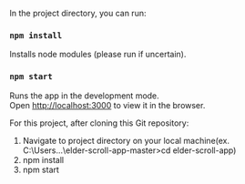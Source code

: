 In the project directory, you can run:

### `npm install`
Installs node modules (please run if uncertain).

### `npm start`

Runs the app in the development mode.<br />
Open [http://localhost:3000](http://localhost:3000) to view it in the browser.

For this project, after cloning this Git repository:
1) Navigate to project directory on your local machine(ex. C:\Users\...\elder-scroll-app-master>cd elder-scroll-app)
2) npm install
3) npm start
